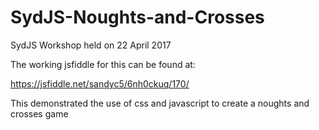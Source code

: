 # SydJS-Noughts-and-Crosses
SydJS Workshop held on 22 April 2017

The working jsfiddle for this can be found at:

https://jsfiddle.net/sandyc5/6nh0ckuq/170/

This demonstrated the use of css and javascript to create a noughts and crosses game
